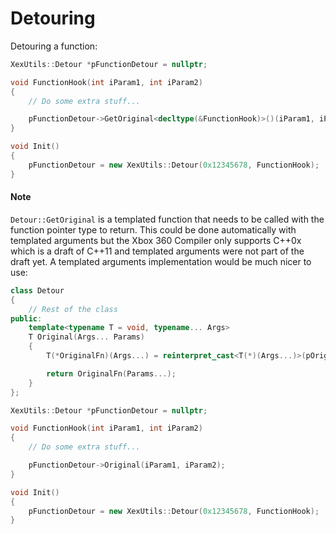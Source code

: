 # Detouring

Detouring a function:
```C++
XexUtils::Detour *pFunctionDetour = nullptr;

void FunctionHook(int iParam1, int iParam2)
{
    // Do some extra stuff...

    pFunctionDetour->GetOriginal<decltype(&FunctionHook)>()(iParam1, iParam2);
}

void Init()
{
    pFunctionDetour = new XexUtils::Detour(0x12345678, FunctionHook);
}
```

#### Note
`Detour::GetOriginal` is a templated function that needs to be called with the function pointer type to return. This could be done automatically with templated arguments but the Xbox 360 Compiler only supports C++0x which is a draft of C++11 and templated arguments were not part of the draft yet. A templated arguments implementation would be much nicer to use:
```C++
class Detour
{
    // Rest of the class
public:
    template<typename T = void, typename... Args>
    T Original(Args... Params)
    {
        T(*OriginalFn)(Args...) = reinterpret_cast<T(*)(Args...)>(pOriginalInstructions);

        return OriginalFn(Params...);
    }
};

XexUtils::Detour *pFunctionDetour = nullptr;

void FunctionHook(int iParam1, int iParam2)
{
    // Do some extra stuff...

    pFunctionDetour->Original(iParam1, iParam2);
}

void Init()
{
    pFunctionDetour = new XexUtils::Detour(0x12345678, FunctionHook);
}
```
